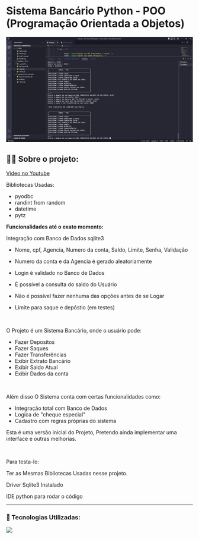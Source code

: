 # Sistema Bancário Python - POO (Programação Orientada a Objetos)

<div align="center">
 <img src="to_readme_sis.gif">
</div>


## 👨‍💻 Sobre o projeto:
<a href="https://youtu.be/hFpQ-yKPNO4">Vídeo no Youtube</a>

Bibliotecas Usadas:
- pyodbc
- randint from random
- datetime
- pytz

<strong>Funcionalidades até o exato momento:</strong>
<br>

Integração com Banco de Dados sqlite3
  - Nome, cpf, Agencia, Numero da conta, Saldo, Limite, Senha, Validação

* Numero da conta e da Agencia é gerado aleatoriamente

* Login é validado no Banco de Dados

* É possível a consulta do saldo do Usuário

* Não é possível fazer nenhuma das opções antes de se Logar

* Limite para saque e depóstio (em testes)

<br>

O Projeto é um Sistema Bancário, onde o usuário pode:

- Fazer Depositos
- Fazer Saques
- Fazer Transferências
- Exibir Extrato Bancário
- Exibir Saldo Atual
- Exibir Dados da conta

<br>

Além disso O Sistema conta com certas funcionalidades como:

- Integração total com Banco de Dados
- Logica de "cheque especial"
- Cadastro com regras próprias do sistema

Esta é uma versão inicial do Projeto, Pretendo ainda implementar uma interface e outras melhorias.

<br>

Para testa-lo:

Ter as Mesmas Bibliotecas Usadas nesse projeto.

Driver Sqlite3 Instalado

IDE python para rodar o código

-------------------------------------------------

### 🚀 Tecnologias Utilizadas:

<div align="left">
  <img src="https://skillicons.dev/icons?i=python"></img>
</div>

